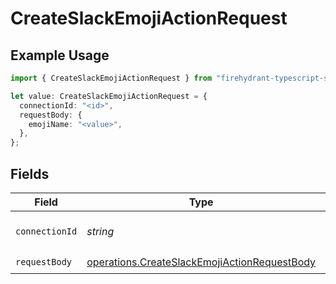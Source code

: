 # CreateSlackEmojiActionRequest

## Example Usage

```typescript
import { CreateSlackEmojiActionRequest } from "firehydrant-typescript-sdk/models/operations";

let value: CreateSlackEmojiActionRequest = {
  connectionId: "<id>",
  requestBody: {
    emojiName: "<value>",
  },
};
```

## Fields

| Field                                                                                                        | Type                                                                                                         | Required                                                                                                     | Description                                                                                                  |
| ------------------------------------------------------------------------------------------------------------ | ------------------------------------------------------------------------------------------------------------ | ------------------------------------------------------------------------------------------------------------ | ------------------------------------------------------------------------------------------------------------ |
| `connectionId`                                                                                               | *string*                                                                                                     | :heavy_check_mark:                                                                                           | Slack Connection UUID                                                                                        |
| `requestBody`                                                                                                | [operations.CreateSlackEmojiActionRequestBody](../../models/operations/createslackemojiactionrequestbody.md) | :heavy_check_mark:                                                                                           | N/A                                                                                                          |